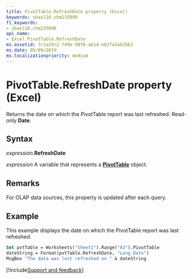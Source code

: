 ```yaml
---
title: PivotTable.RefreshDate property (Excel)
keywords: vbaxl10.chm235090
f1_keywords:
- vbaxl10.chm235090
api_name:
- Excel.PivotTable.RefreshDate
ms.assetid: 7c1a29c2-749e-98f8-ae14-eb2fa3ab2bb1
ms.date: 05/09/2019
ms.localizationpriority: medium
---
```



# PivotTable.RefreshDate property (Excel)

Returns the date on which the PivotTable report was last refreshed. Read-only **Date**.


## Syntax

_expression_.**RefreshDate**

_expression_ A variable that represents a **[PivotTable](Excel.PivotTable.md)** object.


## Remarks

For OLAP data sources, this property is updated after each query.


## Example

This example displays the date on which the PivotTable report was last refreshed.

```vb
Set pvtTable = Worksheets("Sheet1").Range("A3").PivotTable 
dateString = Format(pvtTable.RefreshDate, "Long Date") 
MsgBox "The data was last refreshed on " & dateString
```




[!include[Support and feedback](~/includes/feedback-boilerplate.md)]